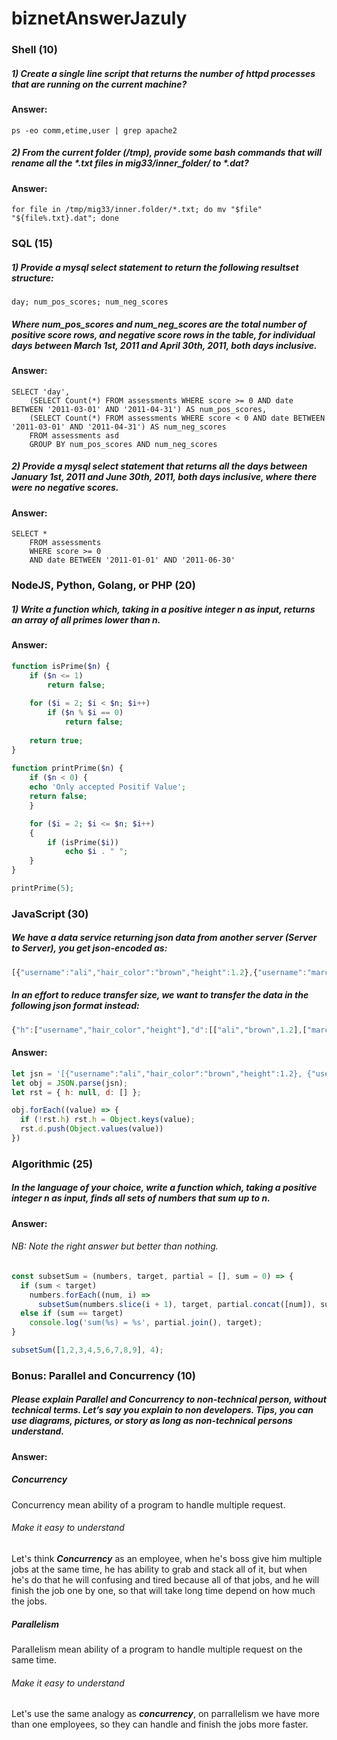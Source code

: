 # biznetAnswerJazuly
### Shell (10)
##### 1) Create a single line script that returns the number of httpd processes that are running on the current machine?
#### Answer:
```shell
ps -eo comm,etime,user | grep apache2
```

##### 2) From the current folder (/tmp), provide some bash commands that will rename all the *.txt files in mig33/inner_folder/ to *.dat?
#### Answer:
```shell
for file in /tmp/mig33/inner.folder/*.txt; do mv "$file" "${file%.txt}.dat"; done
```

### SQL (15)
##### 1) Provide a mysql select statement to return the following resultset structure:
`day; num_pos_scores; num_neg_scores`
##### Where num_pos_scores and num_neg_scores are the total number of positive score rows, and negative score rows in the table, for individual days between March 1st, 2011 and April 30th, 2011, both days inclusive.
#### Answer:
```MySQL
SELECT 'day',
    (SELECT Count(*) FROM assessments WHERE score >= 0 AND date BETWEEN '2011-03-01' AND '2011-04-31') AS num_pos_scores,
    (SELECT Count(*) FROM assessments WHERE score < 0 AND date BETWEEN '2011-03-01' AND '2011-04-31') AS num_neg_scores
	FROM assessments asd
	GROUP BY num_pos_scores AND num_neg_scores
```

##### 2) Provide a mysql select statement that returns all the days between January 1st, 2011 and June 30th, 2011, both days inclusive, where there were no negative scores.
#### Answer:
```MySQL
SELECT *
    FROM assessments
	WHERE score >= 0
	AND date BETWEEN '2011-01-01' AND '2011-06-30'
```

### NodeJS, Python, Golang, or PHP (20)
##### 1) Write a function which, taking in a positive integer n as input, returns an array of all primes lower than n.
#### Answer:
```php
function isPrime($n) { 
    if ($n <= 1) 
        return false; 
  
    for ($i = 2; $i < $n; $i++) 
        if ($n % $i == 0) 
            return false; 
  
    return true; 
} 
  
function printPrime($n) {
    if ($n < 0) {
	echo 'Only accepted Positif Value';
	return false;
    }

    for ($i = 2; $i <= $n; $i++)  
    { 
        if (isPrime($i)) 
            echo $i . " "; 
    } 
}

printPrime(5);
```

### JavaScript (30)
##### We have a data service returning json data from another server (Server to Server), you get json-encoded as:
```javascript
[{"username":"ali","hair_color":"brown","height":1.2},{"username":"marc","hair_color":"blue","height":1.4},{"username":"joe","hair_color":"brown","height":1.7},{"username":"zehua","hair_color":"black","height":1.8}]
```

##### In an effort to reduce transfer size, we want to transfer the data in the following json format instead:
```javascript
{"h":["username","hair_color","height"],"d":[["ali","brown",1.2],["marc","blue",1.4],["joe","brown",1.7],["zehua","black",1.8]]}
```

#### Answer:
```javascript
let jsn = '[{"username":"ali","hair_color":"brown","height":1.2}, {"username":"marc","hair_color":"blue","height":1.4},{"username":"joe","hair_color":"brown","height":1.7},{"username":"zehua","hair_color":"black","height":1.8}]';
let obj = JSON.parse(jsn);
let rst = { h: null, d: [] };

obj.forEach((value) => {
  if (!rst.h) rst.h = Object.keys(value);
  rst.d.push(Object.values(value))
})
```
### Algorithmic (25)
##### In the language of your choice, write a function which, taking a positive integer n as input, finds all sets of numbers that sum up to n.
#### Answer:
###### NB: Note the right answer but better than nothing.
```Javascript
const subsetSum = (numbers, target, partial = [], sum = 0) => {
  if (sum < target)
    numbers.forEach((num, i) =>
      subsetSum(numbers.slice(i + 1), target, partial.concat([num]), sum + num));
  else if (sum == target)
    console.log('sum(%s) = %s', partial.join(), target);
}

subsetSum([1,2,3,4,5,6,7,8,9], 4);
```

### Bonus: Parallel and Concurrency (10)
##### Please explain Parallel and Concurrency to non-technical person, without technical terms. Let’s say you explain to non developers. Tips, you can use diagrams, pictures, or story as long as non-technical persons understand.
#### Answer:
##### Concurrency
Concurrency mean ability of a program to handle multiple request.
###### Make it easy to understand
Let's think ***Concurrency*** as an employee, when he's boss give him multiple jobs at the same time, he has ability to grab and stack all of it, but when he's do that he will confusing and tired because all of that jobs, and he will finish the job one by one, so that will take long time depend on how much the jobs.

##### Parallelism
Parallelism mean ability of a program to handle multiple request on the same time.
###### Make it easy to understand
Let's use the same analogy as ***concurrency***, on parrallelism we have more than one employees, so they can handle and finish the jobs more faster.
